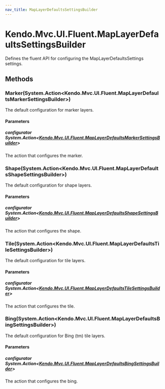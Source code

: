 ```yaml
---
nav_title: MapLayerDefaultsSettingsBuilder
---
```


# Kendo.Mvc.UI.Fluent.MapLayerDefaultsSettingsBuilder
Defines the fluent API for configuring the MapLayerDefaultsSettings settings.




## Methods


### Marker(System.Action\<Kendo.Mvc.UI.Fluent.MapLayerDefaultsMarkerSettingsBuilder\>)
The default configuration for marker layers.


#### Parameters

##### configurator System.Action<[Kendo.Mvc.UI.Fluent.MapLayerDefaultsMarkerSettingsBuilder](/api/wrappers/aspnet-mvc/Kendo.Mvc.UI.Fluent/MapLayerDefaultsMarkerSettingsBuilder)>
The action that configures the marker.





### Shape(System.Action\<Kendo.Mvc.UI.Fluent.MapLayerDefaultsShapeSettingsBuilder\>)
The default configuration for shape layers.


#### Parameters

##### configurator System.Action<[Kendo.Mvc.UI.Fluent.MapLayerDefaultsShapeSettingsBuilder](/api/wrappers/aspnet-mvc/Kendo.Mvc.UI.Fluent/MapLayerDefaultsShapeSettingsBuilder)>
The action that configures the shape.





### Tile(System.Action\<Kendo.Mvc.UI.Fluent.MapLayerDefaultsTileSettingsBuilder\>)
The default configuration for tile layers.


#### Parameters

##### configurator System.Action<[Kendo.Mvc.UI.Fluent.MapLayerDefaultsTileSettingsBuilder](/api/wrappers/aspnet-mvc/Kendo.Mvc.UI.Fluent/MapLayerDefaultsTileSettingsBuilder)>
The action that configures the tile.





### Bing(System.Action\<Kendo.Mvc.UI.Fluent.MapLayerDefaultsBingSettingsBuilder\>)
The default configuration for Bing (tm) tile layers.


#### Parameters

##### configurator System.Action<[Kendo.Mvc.UI.Fluent.MapLayerDefaultsBingSettingsBuilder](/api/wrappers/aspnet-mvc/Kendo.Mvc.UI.Fluent/MapLayerDefaultsBingSettingsBuilder)>
The action that configures the bing.






